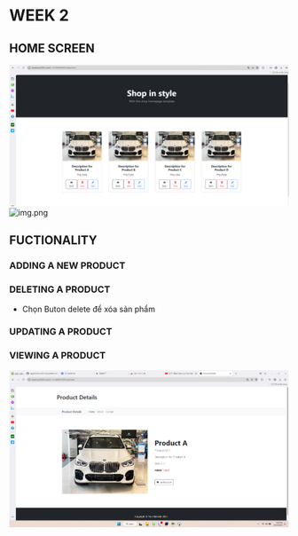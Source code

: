 # WEEK 2

## HOME SCREEN 
![homeScreen.png](image%2FhomeScreen.png)![img.png](img.png)

## FUCTIONALITY

### ADDING A NEW PRODUCT

### DELETING A PRODUCT
- Chọn Buton delete để xóa sản phẩm

### UPDATING A PRODUCT

### VIEWING A PRODUCT
![ProductDetails.png](image%2FProductDetails.png)